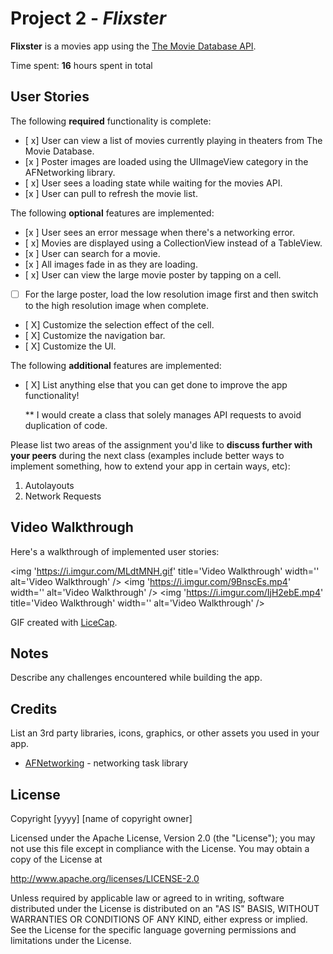 # Project 2 - *Flixster*

**Flixster** is a movies app using the [The Movie Database API](http://docs.themoviedb.apiary.io/#).

Time spent: **16** hours spent in total

## User Stories

The following **required** functionality is complete:

- [ x] User can view a list of movies currently playing in theaters from The Movie Database.
- [x ] Poster images are loaded using the UIImageView category in the AFNetworking library.
- [ x] User sees a loading state while waiting for the movies API.
- [x ] User can pull to refresh the movie list.

The following **optional** features are implemented:

- [x ] User sees an error message when there's a networking error.
- [ x] Movies are displayed using a CollectionView instead of a TableView.
- [x ] User can search for a movie.
- [x ] All images fade in as they are loading.
- [ x] User can view the large movie poster by tapping on a cell.
- [ ] For the large poster, load the low resolution image first and then switch to the high resolution image when complete.
- [ X] Customize the selection effect of the cell.
- [ X] Customize the navigation bar.
- [ X] Customize the UI.

The following **additional** features are implemented:

- [ X] List anything else that you can get done to improve the app functionality!

    ** I would create a class that solely manages API requests to avoid duplication of code. 

Please list two areas of the assignment you'd like to **discuss further with your peers** during the next class (examples include better ways to implement something, how to extend your app in certain ways, etc):

1. Autolayouts
2. Network Requests

## Video Walkthrough

Here's a walkthrough of implemented user stories:

<img 'https://i.imgur.com/MLdtMNH.gif' title='Video Walkthrough' width='' alt='Video Walkthrough' />
<img 'https://i.imgur.com/9BnscEs.mp4' width='' alt='Video Walkthrough' />
<img 'https://i.imgur.com/IjH2ebE.mp4' title='Video Walkthrough' width='' alt='Video Walkthrough' />

GIF created with [LiceCap](http://www.cockos.com/licecap/).

## Notes

Describe any challenges encountered while building the app.

## Credits

List an 3rd party libraries, icons, graphics, or other assets you used in your app.

- [AFNetworking](https://github.com/AFNetworking/AFNetworking) - networking task library

## License

Copyright [yyyy] [name of copyright owner]

Licensed under the Apache License, Version 2.0 (the "License");
you may not use this file except in compliance with the License.
You may obtain a copy of the License at

http://www.apache.org/licenses/LICENSE-2.0

Unless required by applicable law or agreed to in writing, software
distributed under the License is distributed on an "AS IS" BASIS,
WITHOUT WARRANTIES OR CONDITIONS OF ANY KIND, either express or implied.
See the License for the specific language governing permissions and
limitations under the License.
